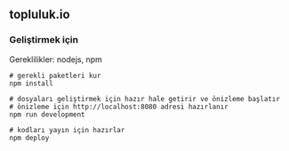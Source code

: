 ## topluluk.io

### Geliştirmek için

Gereklilikler: nodejs, npm

```
# gerekli paketleri kur
npm install

# dosyaları geliştirmek için hazır hale getirir ve önizleme başlatır
# önizleme için http://localhost:8080 adresi hazırlanır
npm run development

# kodları yayın için hazırlar
npm deploy
```